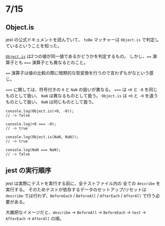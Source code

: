 # 7/15

## Object.is

jest の公式ドキュメントを読んでいて、 `toBe` マッチャーは `Object.is` で判定しているということを知った。

[`Object.is`](https://developer.mozilla.org/ja/docs/Web/JavaScript/Reference/Global_Objects/Object/is) は2つの値が同一値であるかどうかを判定するもの。
しかし、`==` 演算子とも `===` 演算子とも異なるとのこと。

`==` 演算子は値の比較の際に暗黙的な型変換を行うので言わずもがなという感じ。

`===` に関しては、符号付きの `0` と `NaN` の扱いが異なる。
`===` は `+0` と `-0` を同じものとして扱い、 `NaN` は異なるものとして扱う。
`Object.is` は `+0` と `-0` を違うものとして扱い、 `NaN` は同じものとして扱う。

```
console.log(Object.is(+0, -0));
// -> false

console.log(+0 === -0);
// -> true

console.log(Object.is(NaN, NaN));
// -> true

console.log(NaN === NaN);
// -> false
```

## jest の実行順序

jest は実際にテストを実行する前に、全テストファイル内の 全ての `describe` を実行する。
そのためテストが依存するデータのセットアップ/リセットは `describe` では行わず、`BeforeEach` / `BeforeAll` / `AfterEach` / `AfterAll` で行う必要がある。

大雑把なイメージだと、`describe` -> `BeforeAll` -> `BeforeEach` -> `test` -> `AfterEach` -> `AfterAll` の順。
